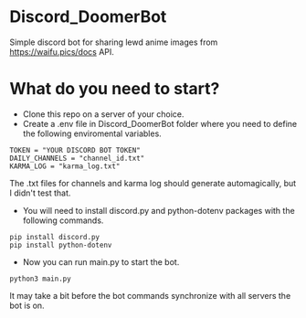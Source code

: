 # Discord_DoomerBot
Simple discord bot for sharing lewd anime images from https://waifu.pics/docs API.

# What do you need to start?
- Clone this repo on a server of your choice.
- Create a .env file in Discord_DoomerBot folder where you need to define the following enviromental variables.
```
TOKEN = "YOUR DISCORD BOT TOKEN"
DAILY_CHANNELS = "channel_id.txt"
KARMA_LOG = "karma_log.txt"
```
The .txt files for channels and karma log should generate automagically, but I didn't test that.
- You will need to install discord.py and python-dotenv packages with the following commands.
``` 
pip install discord.py
pip install python-dotenv
```
- Now you can run main.py to start the bot.
``` 
python3 main.py
``` 
It may take a bit before the bot commands synchronize with all servers the bot is on.



